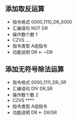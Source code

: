 ## 添加取反运算
* 指令格式 0000_1110_DR_0000
* 汇编语句 NOT DR
* 操作数个数 1
* CZVS ....
* 指令类型 A组指令
* 功能说明 DR <- ~DR

## 添加无符号除法运算
* 指令格式 0000_1111_DR_SR
* 汇编语句 DIV DR,SR
* 操作数个数 2
* CZVS ****
* 指令类型 A组指令
* 功能说明 DR <- DR/SR